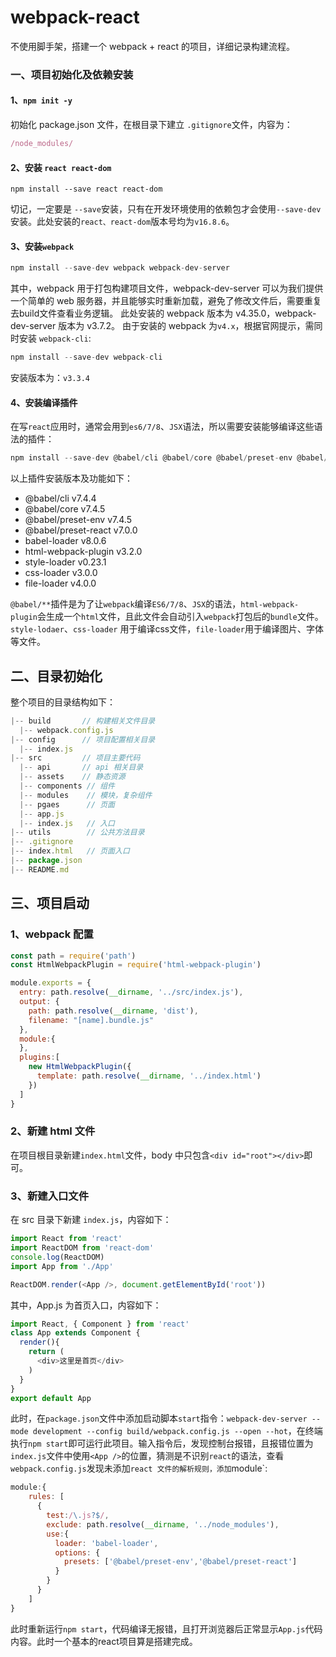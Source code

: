 # webpack-react
不使用脚手架，搭建一个 webpack + react 的项目，详细记录构建流程。

### 一、项目初始化及依赖安装
#### 1、`npm init -y`
初始化 package.json 文件，在根目录下建立 `.gitignore`文件，内容为：
```javascript
/node_modules/
```
#### 2、安装 `react react-dom`
```jshelllanguage
npm install --save react react-dom
```
切记，一定要是 `--save`安装，只有在开发环境使用的依赖包才会使用`--save-dev`安装。此处安装的`react、react-dom`版本号均为`v16.8.6`。

#### 3、安装`webpack`
```javascript
npm install --save-dev webpack webpack-dev-server
```
其中，webpack 用于打包构建项目文件，webpack-dev-server 可以为我们提供一个简单的 web 服务器，并且能够实时重新加载，避免了修改文件后，需要重复去build文件查看业务逻辑。
此处安装的 webpack 版本为 v4.35.0，webpack-dev-server 版本为 v3.7.2。
由于安装的 webpack 为`v4.x`，根据官网提示，需同时安装 `webpack-cli`:
```javascript
npm install --save-dev webpack-cli
```
安装版本为：`v3.3.4`

#### 4、安装编译插件

在写`react`应用时，通常会用到`es6/7/8`、`JSX`语法，所以需要安装能够编译这些语法的插件：
```javascript
npm install --save-dev @babel/cli @babel/core @babel/preset-env @babel/preset-react babel-loader html-webpack-plugin style-loader css-loader file-loader
```
以上插件安装版本及功能如下：
* @babel/cli   v7.4.4
* @babel/core  v7.4.5
* @babel/preset-env  v7.4.5
* @babel/preset-react  v7.0.0
* babel-loader  v8.0.6
* html-webpack-plugin v3.2.0
* style-loader  v0.23.1
* css-loader   v3.0.0
* file-loader  v4.0.0

`@babel/**`插件是为了让`webpack`编译`ES6/7/8`、`JSX`的语法，`html-webpack-plugin`会生成一个`html`文件，且此文件会自动引入`webpack`打包后的`bundle`文件。`style-lodaer`、`css-loader` 用于编译css文件，`file-loader`用于编译图片、字体等文件。

## 二、目录初始化
整个项目的目录结构如下：
```javascript
|-- build       // 构建相关文件目录
  |-- webpack.config.js
|-- config      // 项目配置相关目录
  |-- index.js
|-- src         // 项目主要代码
  |-- api       // api 相关目录
  |-- assets    // 静态资源
  |-- components // 组件
  |-- modules    // 模块，复杂组件
  |-- pgaes      // 页面
  |-- app.js     
  |-- index.js   // 入口
|-- utils        // 公共方法目录
|-- .gitignore
|-- index.html   // 页面入口
|-- package.json
|-- README.md
```
## 三、项目启动
### 1、webpack 配置
```javascript
const path = require('path')
const HtmlWebpackPlugin = require('html-webpack-plugin')

module.exports = {
  entry: path.resolve(__dirname, '../src/index.js'),
  output: {
    path: path.resolve(__dirname, 'dist'),
    filename: "[name].bundle.js"
  },
  module:{
  },
  plugins:[
    new HtmlWebpackPlugin({
      template: path.resolve(__dirname, '../index.html')
    })
  ]
}
```

### 2、新建 html 文件
在项目根目录新建`index.html`文件，body 中只包含`<div id="root"></div>`即可。

### 3、新建入口文件
在 src 目录下新建 `index.js`，内容如下：
```javascript
import React from 'react'
import ReactDOM from 'react-dom'
console.log(ReactDOM)
import App from './App'

ReactDOM.render(<App />, document.getElementById('root'))
```
其中，App.js 为首页入口，内容如下：
```javascript
import React, { Component } from 'react'
class App extends Component {
  render(){
    return (
      <div>这里是首页</div>
    )
  }
}
export default App
```
此时，在`package.json`文件中添加启动脚本`start`指令：`webpack-dev-server --mode development --config build/webpack.config.js --open --hot`，在终端执行`npm start`即可运行此项目。输入指令后，发现控制台报错，且报错位置为`index.js`文件中使用`<App />`的位置，猜测是不识别`react`的语法，查看`webpack.config.js`发现未添加`react
文件的解析规则，添加`module`:
```javascript
module:{
    rules: [
      {
        test:/\.js?$/,
        exclude: path.resolve(__dirname, '../node_modules'),
        use:{
          loader: 'babel-loader',
          options: {
            presets: ['@babel/preset-env','@babel/preset-react']
          }
        }
      }
    ]
}
```
此时重新运行`npm start`，代码编译无报错，且打开浏览器后正常显示`App.js`代码内容。此时一个基本的react项目算是搭建完成。

